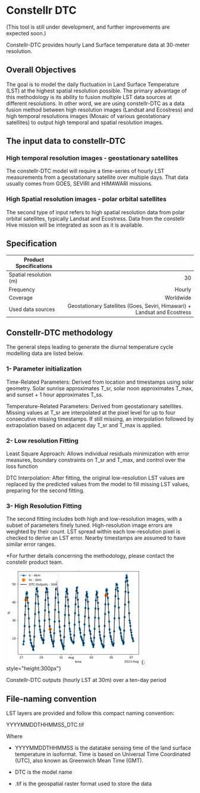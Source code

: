 # Constellr DTC
(This tool is still under development, and further improvements are expected soon.)

Constellr-DTC provides hourly Land Surface temperature data at 30-meter resolution. 

## Overall Objectives 

The goal is to model the daily fluctuation in Land Surface Temperature (LST) at the highest spatial resolution possible. The primary advantage of this methodology is its ability to fusion multiple LST data sources at different resolutions. In other word, we are using constellr-DTC as a data fusion method between high resolution images (Landsat and Ecostress) and high temporal resolutions images (Mosaic of various geostationary satellites) to output high temporal and spatial resolution images. 

## The input data to constellr-DTC

### High temporal resolution images - geostationary satellites 

The constellr-DTC model will require a time-series of hourly LST measurements from a geostationary satellite over multiple days. That data usually comes from GOES, SEVIRI and HIMAWARI missions. 

### High Spatial resolution images - polar orbital satellites 

The second type of input refers to high spatial resolution data from polar orbital satellites, typically Landsat and Ecostress. Data from the constellr Hive mission will be integrated as soon as it is available.  

## Specification

| Product Specifications                |                       |
|---                                    |----:                  |
| Spatial resolution (m)                | 30                    |
| Frequency                       | Hourly        |
| Coverage                              | Worldwide             |
| Used data sources                     |Geostationary Satellites (Goes, Seviri, Himawari) + Landsat and Ecostress |


## Constellr-DTC methodology 

The general steps leading to generate the diurnal temperature cycle modelling data are listed below. 

### 1- Parameter initialization 

Time-Related Parameters: Derived from location and timestamps using solar geometry. Solar sunrise approximates T_sr, solar noon approximates T_max, and sunset + 1 hour approximates T_ss.

Temperature-Related Parameters: Derived from geostationary satellites. Missing values at T_sr are interpolated at the pixel level for up to four consecutive missing timestamps. If still missing, an interpolation followed by extrapolation based on adjacent day T_sr and T_max is applied.

### 2- Low resolution Fitting 

Least Square Approach: Allows individual residuals minimization with error measures, boundary constraints on T_sr and T_max, and control over the loss function

DTC Interpolation: After fitting, the original low-resolution LST values are replaced by the predicted values from the model to fill missing LST values, preparing for the second fitting.

### 3- High Resolution Fitting 

The second fitting includes both high and low-resolution images, with a subset of parameters finely tuned. High-resolution image errors are weighted by their count. LST spread within each low-resolution pixel is checked to derive an LST error. Nearby timestamps are assumed to have similar error ranges.
 
*For further details concerning the methodology, please contact the constellr product team.  

![dtc modeling](images/dtc_modeling_outputs.png){: style="height:300px"}
<figcaption id="dtc modeling" tag="image">Constellr-DTC outputs (hourly LST at 30m) over a ten-day period </figcaption>


## File-naming convention

LST layers are provided and follow this compact naming convention:

YYYYMMDDTHHMMSS_DTC.tif

Where

- YYYYMMDDTHHMMSS is the datatake sensing time of the land surface temperature in isoformat. Time is based on Universal Time Coordinated (UTC), also known as Greenwich Mean Time (GMT).

- DTC is the model name
  
- .tif is the geospatial raster format used to store the data
